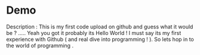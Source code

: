 # Demo 

Description : This is my first code upload on github and guess what it would be ?
.....
Yeah you got it  probably its Hello World !
I must say its my first experience with Github ( and real dive into programming ! ).
So lets hop in to the world of programming .
